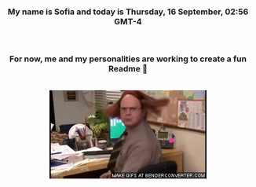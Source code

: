


<div align="center">
<h3 >My name is Sofia and today is Thursday, 16 September, 02:56 GMT-4</h3><br>
<h3 >For now, me and my personalities are working to create a fun Readme 👋
</h3><br>
<img src='img/dwight.gif' alt='working...'/>
</div>
